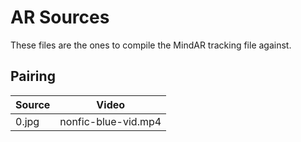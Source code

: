 # AR Sources

These files are the ones to compile the MindAR tracking file against.

## Pairing

| Source | Video               |
| ------ | ------------------- |
| 0.jpg  | nonfic-blue-vid.mp4 |